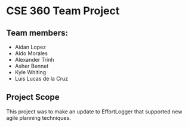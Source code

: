 # CSE 360 Team Project
## Team members:
- Aidan Lopez
- Aldo Morales
- Alexander Trinh
- Asher Bennet
- Kyle Whiting
- Luis Lucas de la Cruz

## Project Scope
This project was to make an update to EffortLogger that supported new agile planning techniques.